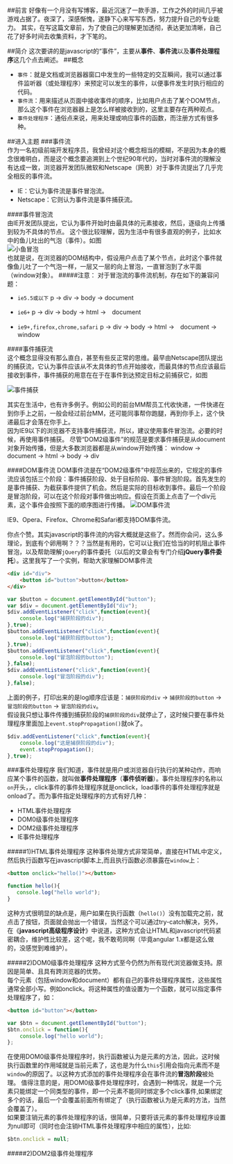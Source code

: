 ##前言
好像有一个月没有写博客，最近沉迷了一款手游，工作之外的时间几乎被游戏占据了。夜深了，深感惭愧，遂静下心来写写东西，努力提升自己的专业能力。
其实，在写这篇文章前，为了使自己的理解更加透彻，表达更加清晰，自己花了好多时间去收集资料，才下笔的。

##简介
这次要讲的是javascript的“事件”，主要从**事件**、**事件流**以及**事件处理程序**这几个点去阐述。
##概念
* `事件`：就是文档或浏览器器窗口中发生的一些特定的交互瞬间，我可以通过事件监听器（或处理程序）来预定可以发生的事件，以便事件发生时执行相应的代码。
* `事件流`：用来描述从页面中接收事件的顺序，比如用户点击了某个DOM节点，那么这个事件在浏览器器上是怎么样被接收到的，这里主要存在两种观点。
* `事件处理程序`：通俗点来说，用来处理或响应事件的函数，而注册方式有很多种。

##进入主题
###事件流  
作为一名初级前端开发程序员，我曾经对这个概念相当的模糊，不是因为本身的概念很难明白，而是这个概念要追溯到上个世纪90年代的，当时对事件流的理解没有达成一致，浏览器开发团队微软和Netscape（网景）对于事件流提出了几乎完全相反的事件流。  

* IE：它认为事件流是事件冒泡流。
* Netscape：它则认为事件流是事件捕获流。

####事件冒泡流   
由IE开发团队提出，它认为事件开始时由最具体的元素接收，然后，逐级向上传播到较为不具体的节点。 这个很比较理解，因为生活中有很多直观的例子，比如水中的鱼儿吐出的气泡（事件）。如图  
![小鱼冒泡](https://raw.githubusercontent.com/linjinying/jsnotes/master/pictrues/2016/1.png)  
也就是说，在浏览器的DOM结构中，假设用户点击了某个节点，此时这个事件就像鱼儿吐了一个气泡一样，一层又一层的向上冒泡，一直冒泡到了水平面（window对象）。 
#####注意：
对于冒泡流的事件流机制，存在如下的兼容问题：  

- `ie5.5或以下` p -> div -> body -> document    


- `ie6+`  p -> div -> body -> html ->　document    


- `ie9+,firefox,chrome,safari` p -> div -> body -> html ->　document -> window

####事件捕获流   
这个概念显得没有那么直白，甚至有些反正常的思维。最早由Netscape团队提出的捕获流，它认为事件应该从不太具体的节点开始接收，而最具体的节点应该最后接收到事件，事件捕获的用意在在于在事件到达预定目标之前捕获它，如图

![事件捕获](https://raw.githubusercontent.com/linjinying/jsnotes/master/pictrues/2016/2.png)
  
其实在生活中，也有许多例子。例如公司的前台MM帮员工代收快递，一件快递在到你手上之前，一般会经过前台MM，还可能同事帮你跑腿，再到你手上，这个快递最后才会落在你手上。   
因为IE9以下的浏览器不支持事件捕获流，所以，建议使用事件冒泡流。必要的时候，再使用事件捕获。
尽管“DOM2级事件”的规范是要求事件捕获是从document对象开始传播，但是大多数浏览器都是从window开始传播： window -> document -> html -> body -> div  

####DOM事件流 
DOM事件流是在“DOM2级事件”中规范出来的，它规定的事件流应该包括三个阶段：事件捕获阶段、处于目标阶段、事件冒泡阶段。首先发生的是事件捕获、为截获事件提供了机会。然后是实际的目标收到事件。最后一个阶段是冒泡阶段，可以在这个阶段对事件做出响应。假设在页面上点击了一个div元素，这个事件会按照下面的顺序图进行传播。
![DOM事件流](https://raw.githubusercontent.com/linjinying/jsnotes/master/pictrues/2016/3.png)

IE9、Opera、Firefox、Chrome和Safari都支持DOM事件流。

你点个赞。其实javascript的事件流的内容大概就是这些了。然而你会问，这么多理论，到底有个卵用啊？？？当然是有用的，它可以让我们在恰当的时机阻止事件冒泡，以及帮助理解`jQuery`的事件委托（以后的文章会有专门介绍**jQuery事件委托**）。这里我写了一个实例，帮助大家理解DOM事件流  
```html
<div id="div">
	<button id="button">button</button>
</div>
```
```javascript
var $button = document.getElementById("button");
var $div = document.getElementById("div");
$div.addEventListener("click",function(event){
    console.log("捕获阶段的div");
},true);
$button.addEventListener("click",function(event){
	console.log("捕获阶段的button");
},true);
$button.addEventListener("click",function(event){
	console.log("冒泡阶段的button");
},false);
$div.addEventListener("click",function(event){
    console.log("冒泡阶段的div");
},false);
```  

上面的例子，打印出来的是log顺序应该是：`捕获阶段的div` -> `捕获阶段的button` -> `冒泡阶段的button` -> `冒泡阶段的div`。   
假设我只想让事件传播到捕获阶段的`捕获阶段的div`就停止了，这时候只要在事件处理程序里面加上`event.stopPropagation()`就ok了。
```javascript
$div.addEventListener("click",function(event){
	console.log("这是捕获阶段的div");
	event.stopPropagation();
},true);
```

###事件处理程序
我们知道，事件就是用户或浏览器自行执行的某种动作，而响应某个事件的函数，就叫做**事件处理程序**（**事件侦听器**）。事件处理程序的名称以`on`开头，，click事件的事件处理程序就是onclick，load事件的事件处理程序就是onload了。而为事件指定处理程序的方式有好几种：

- HTML事件处理程序
- DOM0级事件处理程序
- DOM2级事件处理程序
- IE事件处理程序

#####1)HTML事件处理程序
这种事件处理方式非常简单，直接在HTML中定义，然后执行函数写在javascript脚本上,而且执行函数必须暴露在`window`上：  
```html
<button onclick="hello()"></button>
```
```javascript
function hello(){
   console.log("hello world");
}
```  
这种方式很明显的缺点是，用户如果在执行函数（`hello()`）没有加载完之前，就点击了按钮，页面就会抛出一个错误，当然这个可以通过try-catch解决，另外，在《**javascript高级程序设计**》中说道，这种方式会让HTML和javascript代码紧密耦合，维护性比较差，这个呢，我不敢苟同啊（毕竟angular 1.x都是这么做的，没感觉到难维护）。

#####2)DOM0级事件处理程序
这种方式至今仍然为所有现代浏览器做支持。原因是简单、且具有跨浏览器的优势。   
每个元素（包括window和document）都有自己的事件处理程序属性，这些属性通常全部小写。例如onclick。将这种属性的值设置为一个函数，就可以指定事件处理程序了，如：  
```html
<button id="button"></button>
```
```javascript
var $btn = document.getElementById("button");
$btn.onclick = function(){
	console.log("hello world");
};
``` 
在使用DOM0级事件处理程序时，执行函数被认为是元素的方法，因此，这时候执行函数里的作用域就是当前元素了，这也是为什么`this`引用会指向元素而不是`window`的原因了。以这种方式添加的事件处理程序会在事件流的**冒泡阶段**被处理。
值得注意的是，用DOM0级事件处理程序时，会遇到一种情况，就是一个元素只能绑定一个同类型的事件，即一个元素不能同时绑定多个click事件,如果绑定多个的话，最后一个会覆盖前面所有绑定了（执行函数被认为是元素的方法，当然会覆盖了）。   
如果要注销元素的事件处理程序的话，很简单，只要将该元素的事件处理程序设置为null即可（同时也会注销HTML事件处理程序中相应的属性），比如:   
```javascript
$btn.onclick = null;
```  
#####2)DOM2级事件处理程序